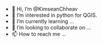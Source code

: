 - 👋 Hi, I’m @KimseanChheav
- 👀 I’m interested in python for QGIS.
- 🌱 I’m currently learning ...
- 💞️ I’m looking to collaborate on ...
- 📫 How to reach me ...

<!---
KimseanChheav/KimseanChheav is a ✨ special ✨ repository because its `README.md` (this file) appears on your GitHub profile.
You can click the Preview link to take a look at your changes.
--->
